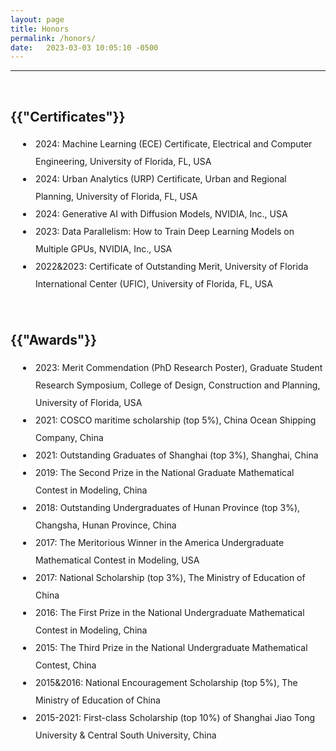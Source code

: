 ```yaml
---
layout: page
title: Honors
permalink: /honors/
date:   2023-03-03 10:05:10 -0500
---
```

--------------
<br>
<h2>{{"Certificates"}}</h2>
<style>
      p1 {
        line-height: 2;
      }
      li {
        padding-left: 40px;
        line-height: 2;
        text-indent: -20px;
      }
    </style>
<li>2024: Machine Learning (ECE) Certificate, Electrical and Computer Engineering, University of Florida, FL, USA</li>
<li>2024: Urban Analytics (URP) Certificate, Urban and Regional Planning, University of Florida, FL, USA</li>
<li>2024: Generative AI with Diffusion Models, NVIDIA, Inc., USA</li>
<li>2023: Data Parallelism: How to Train Deep Learning Models on Multiple GPUs, NVIDIA, Inc., USA</li>
<li>2022&2023: Certificate of Outstanding Merit, University of Florida International Center (UFIC), University of Florida, FL, USA</li>
<br>
<br>
<h2>{{"Awards"}}</h2>
<li>2023: Merit Commendation (PhD Research Poster), Graduate Student Research Symposium, College of Design, Construction and Planning, University of Florida, USA</li>
<li>2021: COSCO maritime scholarship (top 5%), China Ocean Shipping Company, China</li>
<li>2021: Outstanding Graduates of Shanghai (top 3%), Shanghai, China</li>
<li>2019: The Second Prize in the National Graduate Mathematical Contest in Modeling, China</li>
<li>2018: Outstanding Undergraduates of Hunan Province (top 3%), Changsha, Hunan Province, China</li>
<li>2017: The Meritorious Winner in the America Undergraduate Mathematical Contest in Modeling, USA</li>
<li>2017: National Scholarship (top 3%), The Ministry of Education of China</li>
<li>2016: The First Prize in the National Undergraduate Mathematical Contest in Modeling, China</li>
<li>2015: The Third Prize in the National Undergraduate Mathematical Contest, China</li>
<li>2015&2016: National Encouragement Scholarship (top 5%), The Ministry of Education of China</li>
<li>2015-2021: First-class Scholarship (top 10%) of Shanghai Jiao Tong University & Central South University, China</li>
<br>
<br>
